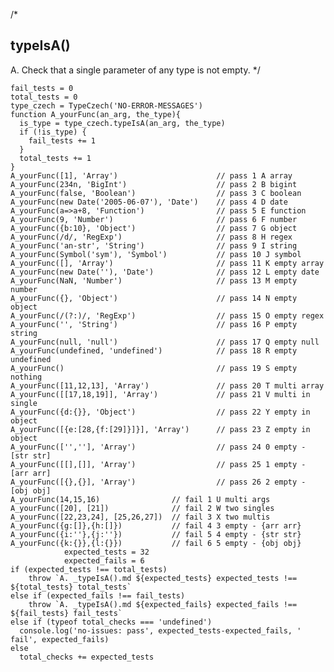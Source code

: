 
/*
## typeIsA()
A. Check that a single parameter of any type is not empty.
*/

    fail_tests = 0
    total_tests = 0
    type_czech = TypeCzech('NO-ERROR-MESSAGES')
    function A_yourFunc(an_arg, the_type){
      is_type = type_czech.typeIsA(an_arg, the_type)
      if (!is_type) {
        fail_tests += 1
      }
      total_tests += 1
    }
    A_yourFunc([1], 'Array')                      // pass 1 A array
    A_yourFunc(234n, 'BigInt')                    // pass 2 B bigint
    A_yourFunc(false, 'Boolean')                  // pass 3 C boolean
    A_yourFunc(new Date('2005-06-07'), 'Date')    // pass 4 D date
    A_yourFunc(a=>a+8, 'Function')                // pass 5 E function
    A_yourFunc(9, 'Number')                       // pass 6 F number
    A_yourFunc({b:10}, 'Object')                  // pass 7 G object
    A_yourFunc(/d/, 'RegExp')                     // pass 8 H regex
    A_yourFunc('an-str', 'String')                // pass 9 I string
    A_yourFunc(Symbol('sym'), 'Symbol')           // pass 10 J symbol
    A_yourFunc([], 'Array')                       // pass 11 K empty array
    A_yourFunc(new Date(''), 'Date')              // pass 12 L empty date
    A_yourFunc(NaN, 'Number')                     // pass 13 M empty number
    A_yourFunc({}, 'Object')                      // pass 14 N empty object
    A_yourFunc(/(?:)/, 'RegExp')                  // pass 15 O empty regex
    A_yourFunc('', 'String')                      // pass 16 P empty string
    A_yourFunc(null, 'null')                      // pass 17 Q empty null
    A_yourFunc(undefined, 'undefined')            // pass 18 R empty undefined
    A_yourFunc()                                  // pass 19 S empty nothing
    A_yourFunc([11,12,13], 'Array')               // pass 20 T multi array
    A_yourFunc([[17,18,19]], 'Array')             // pass 21 V multi in single
    A_yourFunc({d:{}}, 'Object')                  // pass 22 Y empty in object
    A_yourFunc([{e:[28,{f:[29]}]}], 'Array')      // pass 23 Z empty in object
    A_yourFunc(['',''], 'Array')                  // pass 24 0 empty - [str str]
    A_yourFunc([[],[]], 'Array')                  // pass 25 1 empty - [arr arr]
    A_yourFunc([{},{}], 'Array')                  // pass 26 2 empty - [obj obj]
    A_yourFunc(14,15,16)                // fail 1 U multi args
    A_yourFunc([20], [21])              // fail 2 W two singles
    A_yourFunc([22,23,24], [25,26,27])  // fail 3 X two multis
    A_yourFunc({g:[]},{h:[]})           // fail 4 3 empty - {arr arr}
    A_yourFunc({i:''},{j:''})           // fail 5 4 empty - {str str}
    A_yourFunc({k:{}},{l:{}})           // fail 6 5 empty - {obj obj}
                expected_tests = 32
                expected_fails = 6
    if (expected_tests !== total_tests) 
        throw `A. _typeIsA().md ${expected_tests} expected_tests !== ${total_tests} total_tests`
    else if (expected_fails !== fail_tests) 
        throw `A. _typeIsA().md ${expected_fails} expected_fails !== ${fail_tests} fail_tests`
    else if (typeof total_checks === 'undefined')
      console.log('no-issues: pass', expected_tests-expected_fails, ' fail', expected_fails)
    else
      total_checks += expected_tests










